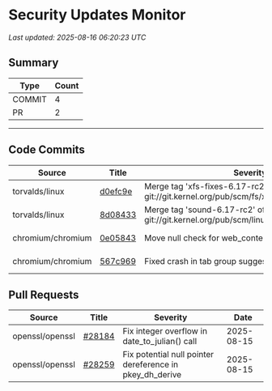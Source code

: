 # Security Updates Monitor

*Last updated: 2025-08-16 06:20:23 UTC*

## Summary
| Type | Count |
|------|-------|
| COMMIT | 4 |
| PR | 2 |

---

## Code Commits

| Source | Title | Severity | Date |
|--------|-------|----------|------|
| torvalds/linux | [d0efc9e](https://github.com/torvalds/linux/commit/d0efc9e4276cda07c2f76652d240b165c30b05b8) | Merge tag 'xfs-fixes-6.17-rc2' of git://git.kernel.org/pub/scm/fs/xfs/xfs-linux | 2025-08-15 |
| torvalds/linux | [8d08433](https://github.com/torvalds/linux/commit/8d084337a32fde0ffa59d5f70d07a54987911ba1) | Merge tag 'sound-6.17-rc2' of git://git.kernel.org/pub/scm/linux/kernel/git/tiwai/sound | 2025-08-15 |
| chromium/chromium | [0e05843](https://github.com/chromium/chromium/commit/0e0584392e59bdef2adc28299798c577f18dc075) | Move null check for web_contents before its usage | 2025-08-15 |
| chromium/chromium | [567c969](https://github.com/chromium/chromium/commit/567c969f3b2568d3bfc31109b6e603192f269b77) | Fixed crash in tab group suggestion toolbar button | 2025-08-15 |

## Pull Requests

| Source | Title | Severity | Date |
|--------|-------|----------|------|
| openssl/openssl | [#28184](https://github.com/openssl/openssl/pull/28184) | Fix integer overflow in date_to_julian() call | 2025-08-15 |
| openssl/openssl | [#28259](https://github.com/openssl/openssl/pull/28259) | Fix potential null pointer dereference in pkey_dh_derive | 2025-08-15 |

